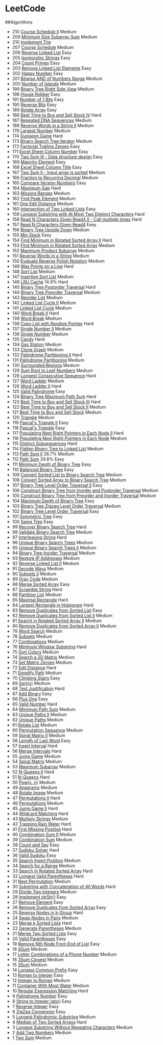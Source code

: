# LeetCode
##Algorithms
* 210 [Course Schedule II](src/com/leetcode/algorithms/P210_CourseSchedule2.java) Medium
* 209 [Minimum Size Subarray Sum](src/com/leetcode/algorithms/P209_MinimumSizeSubarraySum.java) Medium
* 210 [Implement Trie](src/com/leetcode/algorithms/P208_ImplementTrie.java)
* 207 [Course Schedule](src/com/leetcode/algorithms/P207_CourseSchedule.java) Medium 
* 206 [Reverse Linked List](src/com/leetcode/algorithms/P206_ReverseLinkedList.java) Easy
* 205 [Isomorphic Strings](src/com/leetcode/algorithms/P205_IsomorphicStrings.java) Easy 
* 204 [Count Primes](src/com/leetcode/algorithms/P204_CountPrimes.java) Easy 
* 203 [Remove Linked List Elements](src/com/leetcode/algorithms/P203_RemoveLinkedListElements.java) Easy 
* 202 [Happy Number](src/com/leetcode/algorithms/P202_HappyNumber.java) Easy 
* 201 [Bitwise AND of Numbers Range](src/com/leetcode/algorithms/P201_BitwiseANDofNumbersRange.java) Medium 
* 200 [Number of Islands](src/com/leetcode/algorithms/P200_NumberofIslands.java) Medium 
* 199 [Binary Tree Right Side View](src/com/leetcode/algorithms/P199_BinaryTreeRightSideView.java) Medium 
* 198 [House Robber](src/com/leetcode/algorithms/P198_HouseRobber.java) Easy 
* 191 [Number of 1 Bits](src/com/leetcode/algorithms/P191_Numberof1Bits.java) Easy 
* 190 [Reverse Bits](src/com/leetcode/algorithms/P190_ReverseBits.java) Easy 
* 189 [Rotate Array](src/com/leetcode/algorithms/P189_RotateArray.java) Easy 
* 188 [Best Time to Buy and Sell Stock IV](src/com/leetcode/algorithms/P188_BestTimetoBuyandSellStock4.java) Hard 
* 187 [Repeated DNA Sequences](src/com/leetcode/algorithms/P187_RepeatedDNASequences.java) Medium 
* 186 [Reverse Words in a String II](src/com/leetcode/algorithms/P186_ReverseWordsinaString2.java) Medium 
* 179 [Largest Number](src/com/leetcode/algorithms/P179_LargestNumber.java) Medium 
* 174 [Dungeon Game](src/com/leetcode/algorithms/P174_DungeonGame.java) Hard 
* 173 [Binary Search Tree Iterator](src/com/leetcode/algorithms/P173_BSTIterator.java) Medium 
* 172 [Factorial Trailing Zeroes](src/com/leetcode/algorithms/P172_FactorialTrailingZeroes.java) Easy 
* 171 [Excel Sheet Column Number](src/com/leetcode/algorithms/P171_ExcelSheetColumnNumber.java) Easy 
* 170 [Two Sum III - Data structure design](src/com/leetcode/algorithms/P170_TwoSum3.java) Easy 
* 169 [Majority Element](src/com/leetcode/algorithms/P169_MajorityElement.java) Easy 
* 168 [Excel Sheet Column Title](src/com/leetcode/algorithms/P168_ExcelSheetColumnTitle.java) Easy 
* 167 [Two Sum II - Input array is sorted](src/com/leetcode/algorithms/P167_TwoSum2.java) Medium 
* 166 [Fraction to Recurring Decimal](src/com/leetcode/algorithms/P166_FractiontoRecurringDecimal.java) Medium 
* 165 [Compare Version Numbers](src/com/leetcode/algorithms/P165_CompareVersionNumbers.java) Easy 
* 164 [Maximum Gap](src/com/leetcode/algorithms/P164_MaximumGap.java) Hard 
* 163 [Missing Ranges](src/com/leetcode/algorithms/P163_MissingRanges.java) Medium 
* 162 [Find Peak Element](src/com/leetcode/algorithms/P162_FindPeakElement.java) Medium 
* 161 [One Edit Distance](src/com/leetcode/algorithms/P161_OneEditDistance.java) Medium 
* 160 [Intersection of Two Linked Lists](src/com/leetcode/algorithms/P160_IntersectionofTwoLinkedLists.java) Easy 
* 159 [Longest Substring with At Most Two Distinct Characters](src/com/leetcode/algorithms/P159_LongestSubstringwithAtMostTwoDistinctCharacters.java) Hard 
* 158 [Read N Characters Given Read4 II - Call multiple times](src/com/leetcode/algorithms/P158_ReadNCharactersGivenRead42.java) Hard 
* 157 [Read N Characters Given Read4](src/com/leetcode/algorithms/P157_ReadNCharactersGivenRead4.java) Easy 
* 156 [Binary Tree Upside Down](src/com/leetcode/algorithms/P156_BinaryTreeUpsideDown.java) Medium 
* 155 [Min Stack](src/com/leetcode/algorithms/P155_MinStack.java) Easy 
* 154 [Find Minimum in Rotated Sorted Array II](src/com/leetcode/algorithms/P154_FindMinimuminRotatedSortedArray2.java) Hard 
* 153 [Find Minimum in Rotated Sorted Array](src/com/leetcode/algorithms/P153_FindMinimuminRotatedSortedArray.java) Medium 
* 152 [Maximum Product Subarray](src/com/leetcode/algorithms/P152_MaximumProductSubarray.java) Medium 
* 151 [Reverse Words in a String](src/com/leetcode/algorithms/P151_ReverseWordsinaString.java) Medium 
* 150 [Evaluate Reverse Polish Notation](src/com/leetcode/algorithms/P150_EvaluateReversePolishNotation.java) Medium 
* 149 [Max Points on a Line](/problems/max-points-on-a-line/) Hard 
* 148 [Sort List](/problems/sort-list/) Medium 
* 147 [Insertion Sort List](/problems/insertion-sort-list/) Medium 
* 146 [LRU Cache](/problems/lru-cache/) 14.9% Hard 
* 145 [Binary Tree Postorder Traversal](/problems/binary-tree-postorder-traversal/) Hard 
* 144 [Binary Tree Preorder Traversal](/problems/binary-tree-preorder-traversal/) Medium 
* 143 [Reorder List](/problems/reorder-list/) Medium 
* 142 [Linked List Cycle II](/problems/linked-list-cycle-ii/) Medium 
* 141 [Linked List Cycle](/problems/linked-list-cycle/) Medium 
* 140 [Word Break II](/problems/word-break-ii/) Hard
* 139 [Word Break](/problems/word-break/) Medium 
* 138 [Copy List with Random Pointer](/problems/copy-list-with-random-pointer/) Hard 
* 137 [Single Number II](/problems/single-number-ii/) Medium 
* 136 [Single Number](/problems/single-number/) Medium 
* 135 [Candy](/problems/candy/) Hard 
* 134 [Gas Station](/problems/gas-station/) Medium 
* 133 [Clone Graph](/problems/clone-graph/) Medium 
* 132 [Palindrome Partitioning II](/problems/palindrome-partitioning-ii/) Hard 
* 131 [Palindrome Partitioning](/problems/palindrome-partitioning/) Medium 
* 130 [Surrounded Regions](/problems/surrounded-regions/) Medium 
* 129 [Sum Root to Leaf Numbers](/problems/sum-root-to-leaf-numbers/) Medium 
* 128 [Longest Consecutive Sequence](/problems/longest-consecutive-sequence/) Hard
* 127 [Word Ladder](/problems/word-ladder/) Medium 
* 126 [Word Ladder II](/problems/word-ladder-ii/) Hard 
* 125 [Valid Palindrome](/problems/valid-palindrome/) Easy 
* 124 [Binary Tree Maximum Path Sum](/problems/binary-tree-maximum-path-sum/) Hard 
* 123 [Best Time to Buy and Sell Stock III](/problems/best-time-to-buy-and-sell-stock-iii/) Hard 
* 122 [Best Time to Buy and Sell Stock II](/problems/best-time-to-buy-and-sell-stock-ii/) Medium 
* 121 [Best Time to Buy and Sell Stock](/problems/best-time-to-buy-and-sell-stock/) Medium 
* 120 [Triangle](/problems/triangle/) Medium 
* 119 [Pascal's Triangle II](/problems/pascals-triangle-ii/) Easy 
* 118 [Pascal's Triangle](/problems/pascals-triangle/) Easy 
* 117 [Populating Next Right Pointers in Each Node II](/problems/populating-next-right-pointers-in-each-node-ii/) Hard 
* 116 [Populating Next Right Pointers in Each Node](/problems/populating-next-right-pointers-in-each-node/) Medium 
* 115 [Distinct Subsequences](/problems/distinct-subsequences/) Hard 
* 114 [Flatten Binary Tree to Linked List](/problems/flatten-binary-tree-to-linked-list/) Medium 
* 113 [Path Sum II](/problems/path-sum-ii/) 26.7% Medium 
* 112 [Path Sum](/problems/path-sum/) 29.8% Easy 
* 111 [Minimum Depth of Binary Tree](/problems/minimum-depth-of-binary-tree/) Easy 
* 110 [Balanced Binary Tree](/problems/balanced-binary-tree/) Easy 
* 109 [Convert Sorted List to Binary Search Tree](/problems/convert-sorted-list-to-binary-search-tree/) Medium 
* 108 [Convert Sorted Array to Binary Search Tree](/problems/convert-sorted-array-to-binary-search-tree/) Medium 
* 107 [Binary Tree Level Order Traversal II](/problems/binary-tree-level-order-traversal-ii/) Easy 
* 106 [Construct Binary Tree from Inorder and Postorder Traversal](/problems/construct-binary-tree-from-inorder-and-postorder-traversal/) Medium 
* 105 [Construct Binary Tree from Preorder and Inorder Traversal](/problems/construct-binary-tree-from-preorder-and-inorder-traversal/) Medium 
* 104 [Maximum Depth of Binary Tree](/problems/maximum-depth-of-binary-tree/) Easy 
* 103 [Binary Tree Zigzag Level Order Traversal](/problems/binary-tree-zigzag-level-order-traversal/) Medium 
* 102 [Binary Tree Level Order Traversal](/problems/binary-tree-level-order-traversal/) Easy 
* 101 [Symmetric Tree](/problems/symmetric-tree/) Easy 
* 100 [Same Tree](/problems/same-tree/) Easy 
* 99 [Recover Binary Search Tree](/problems/recover-binary-search-tree/) Hard 
* 98 [Validate Binary Search Tree](/problems/validate-binary-search-tree/) Medium 
* 97 [Interleaving String](/problems/interleaving-string/) Hard 
* 96 [Unique Binary Search Trees](/problems/unique-binary-search-trees/) Medium 
* 95 [Unique Binary Search Trees II](/problems/unique-binary-search-trees-ii/) Medium 
* 94 [Binary Tree Inorder Traversal](/problems/binary-tree-inorder-traversal/) Medium 
* 93 [Restore IP Addresses](/problems/restore-ip-addresses/) Medium 
* 92 [Reverse Linked List II](/problems/reverse-linked-list-ii/) Medium 
* 91 [Decode Ways](/problems/decode-ways/) Medium 
* 90 [Subsets II](/problems/subsets-ii/) Medium 
* 89 [Gray Code](/problems/gray-code/) Medium 
* 88 [Merge Sorted Array](/problems/merge-sorted-array/) Easy 
* 87 [Scramble String](/problems/scramble-string/) Hard 
* 86 [Partition List](/problems/partition-list/) Medium 
* 85 [Maximal Rectangle](/problems/maximal-rectangle/) Hard 
* 84 [Largest Rectangle in Histogram](/problems/largest-rectangle-in-histogram/) Hard 
* 83 [Remove Duplicates from Sorted List](/problems/remove-duplicates-from-sorted-list/) Easy 
* 82 [Remove Duplicates from Sorted List II](/problems/remove-duplicates-from-sorted-list-ii/) Medium 
* 81 [Search in Rotated Sorted Array II](/problems/search-in-rotated-sorted-array-ii/) Medium 
* 80 [Remove Duplicates from Sorted Array II](/problems/remove-duplicates-from-sorted-array-ii/) Medium 
* 79 [Word Search](/problems/word-search/) Medium 
* 78 [Subsets](/problems/subsets/) Medium 
* 77 [Combinations](/problems/combinations/) Medium 
* 76 [Minimum Window Substring](/problems/minimum-window-substring/) Hard 
* 75 [Sort Colors](/problems/sort-colors/) Medium 
* 74 [Search a 2D Matrix](/problems/search-a-2d-matrix/) Medium 
* 73 [Set Matrix Zeroes](/problems/set-matrix-zeroes/) Medium 
* 72 [Edit Distance](/problems/edit-distance/) Hard 
* 71 [Simplify Path](/problems/simplify-path/) Medium 
* 70 [Climbing Stairs](/problems/climbing-stairs/) Easy 
* 69 [Sqrt(x)](/problems/sqrtx/) Medium 
* 68 [Text Justification](/problems/text-justification/) Hard 
* 67 [Add Binary](/problems/add-binary/) Easy 
* 66 [Plus One](/problems/plus-one/) Easy 
* 65 [Valid Number](/problems/valid-number/) Hard 
* 64 [Minimum Path Sum](/problems/minimum-path-sum/) Medium 
* 63 [Unique Paths II](/problems/unique-paths-ii/) Medium 
* 62 [Unique Paths](/problems/unique-paths/) Medium 
* 61 [Rotate List](/problems/rotate-list/) Medium 
* 60 [Permutation Sequence](/problems/permutation-sequence/) Medium 
* 59 [Spiral Matrix II](/problems/spiral-matrix-ii/) Medium 
* 58 [Length of Last Word](/problems/length-of-last-word/) Easy
* 57 [Insert Interval](/problems/insert-interval/) Hard 
* 56 [Merge Intervals](/problems/merge-intervals/) Hard 
* 55 [Jump Game](/problems/jump-game/) Medium 
* 54 [Spiral Matrix](/problems/spiral-matrix/) Medium 
* 53 [Maximum Subarray](/problems/maximum-subarray/) Medium 
* 52 [N-Queens II](/problems/n-queens-ii/) Hard 
* 51 [N-Queens](/problems/n-queens/) Hard 
* 50 [Pow(x, n)](/problems/powx-n/) Medium 
* 49 [Anagrams](/problems/anagrams/) Medium 
* 48 [Rotate Image](/problems/rotate-image/) Medium 
* 47 [Permutations II](/problems/permutations-ii/) Hard 
* 46 [Permutations](/problems/permutations/) Medium 
* 45 [Jump Game II](/problems/jump-game-ii/) Hard 
* 44 [Wildcard Matching](/problems/wildcard-matching/) Hard 
* 43 [Multiply Strings](/problems/multiply-strings/) Medium 
* 42 [Trapping Rain Water](/problems/trapping-rain-water/) Hard 
* 41 [First Missing Positive](/problems/first-missing-positive/) Hard 
* 40 [Combination Sum II](/problems/combination-sum-ii/) Medium 
* 39 [Combination Sum](/problems/combination-sum/) Medium 
* 38 [Count and Say](/problems/count-and-say/) Easy 
* 37 [Sudoku Solver](/problems/sudoku-solver/) Hard 
* 36 [Valid Sudoku](/problems/valid-sudoku/) Easy
* 35 [Search Insert Position](/problems/search-insert-position/) Medium 
* 34 [Search for a Range](/problems/search-for-a-range/) Medium 
* 33 [Search in Rotated Sorted Array](/problems/search-in-rotated-sorted-array/) Hard 
* 32 [Longest Valid Parentheses](/problems/longest-valid-parentheses/) Hard 
* 31 [Next Permutation](/problems/next-permutation/) Medium
* 30 [Substring with Concatenation of All Words](/problems/substring-with-concatenation-of-all-words/) Hard 
* 29 [Divide Two Integers](/problems/divide-two-integers/) Medium 
* 28 [Implement strStr()](/problems/implement-strstr/) Easy 
* 27 [Remove Element](/problems/remove-element/) Easy 
* 26 [Remove Duplicates from Sorted Array](/problems/remove-duplicates-from-sorted-array/) Easy 
* 25 [Reverse Nodes in k-Group](/problems/reverse-nodes-in-k-group/) Hard 
* 24 [Swap Nodes in Pairs](/problems/swap-nodes-in-pairs/) Medium 
* 23 [Merge k Sorted Lists](/problems/merge-k-sorted-lists/) Hard 
* 22 [Generate Parentheses](/problems/generate-parentheses/) Medium 
* 21 [Merge Two Sorted Lists](/problems/merge-two-sorted-lists/) Easy 
* 20 [Valid Parentheses](/problems/valid-parentheses/) Easy 
* 19 [Remove Nth Node From End of List](/problems/remove-nth-node-from-end-of-list/) Easy 
* 18 [4Sum](/problems/4sum/) Medium 
* 17 [Letter Combinations of a Phone Number](/problems/letter-combinations-of-a-phone-number/) Medium 
* 16 [3Sum Closest](/problems/3sum-closest/) Medium 
* 15 [3Sum](/problems/3sum/) Medium 
* 14 [Longest Common Prefix](/problems/longest-common-prefix/) Easy 
* 13 [Roman to Integer](/problems/roman-to-integer/) Easy 
* 12 [Integer to Roman](/problems/integer-to-roman/) Medium 
* 11 [Container With Most Water](/problems/container-with-most-water/) Medium 
* 10 [Regular Expression Matching](/problems/regular-expression-matching/) Hard 
* 9 [Palindrome Number](/problems/palindrome-number/) Easy
* 8 [String to Integer (atoi)](/problems/string-to-integer-atoi/) Easy 
* 7 [Reverse Integer](/problems/reverse-integer/) Easy 
* 6 [ZigZag Conversion](/problems/zigzag-conversion/) Easy 
* 5 [Longest Palindromic Substring](/problems/longest-palindromic-substring/) Medium 
* 4 [Median of Two Sorted Arrays](/problems/median-of-two-sorted-arrays/) Hard 
* 3 [Longest Substring Without Repeating Characters](/problems/longest-substring-without-repeating-characters/) Medium 
* 2 [Add Two Numbers](/problems/add-two-numbers/) Medium 
* 1 [Two Sum](/problems/two-sum/) Medium
